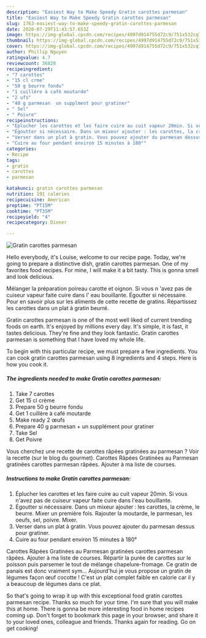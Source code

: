 ```yaml
---
description: "Easiest Way to Make Speedy Gratin carottes parmesan"
title: "Easiest Way to Make Speedy Gratin carottes parmesan"
slug: 1763-easiest-way-to-make-speedy-gratin-carottes-parmesan
date: 2020-07-29T11:43:57.653Z
image: https://img-global.cpcdn.com/recipes/4997d914755d72c9/751x532cq70/gratin-carottes-parmesan-photo-principale-de-la-recette.jpg
thumbnail: https://img-global.cpcdn.com/recipes/4997d914755d72c9/751x532cq70/gratin-carottes-parmesan-photo-principale-de-la-recette.jpg
cover: https://img-global.cpcdn.com/recipes/4997d914755d72c9/751x532cq70/gratin-carottes-parmesan-photo-principale-de-la-recette.jpg
author: Phillip Nguyen
ratingvalue: 4.7
reviewcount: 36820
recipeingredient:
- "7 carottes"
- "15 cl crme"
- "50 g beurre fondu"
- "1 cuillère à café moutarde"
- "2 ufs"
- "40 g parmesan  un supplment pour gratiner"
- " Sel"
- " Poivre"
recipeinstructions:
- "Éplucher les carottes et les faire cuire au cuit vapeur 20min. Si vous n&#39;avez pas de cuiseur vapeur faite cuire dans l&#39;eau bouillante."
- "Égoutter si nécessaire. Dans un mixeur ajouter : les carottes, la crème, le beurre. Mixer un première fois. Rajouter la moutarde, le parmesan, les oeufs, sel, poivre. Mixer."
- "Verser dans un plat à gratin. Vous pouvez ajouter du parmesan dessus pour gratiner."
- "Cuire au four pendant environ 15 minutes à 180°"
categories:
- Recipe
tags:
- gratin
- carottes
- parmesan

katakunci: gratin carottes parmesan 
nutrition: 191 calories
recipecuisine: American
preptime: "PT15M"
cooktime: "PT35M"
recipeyield: "4"
recipecategory: Dinner

---
```



![Gratin carottes parmesan](https://img-global.cpcdn.com/recipes/4997d914755d72c9/751x532cq70/gratin-carottes-parmesan-photo-principale-de-la-recette.jpg)

Hello everybody, it's Louise, welcome to our recipe page. Today, we're going to prepare a distinctive dish, gratin carottes parmesan. One of my favorites food recipes. For mine, I will make it a bit tasty. This is gonna smell and look delicious.

Mélanger la préparation poireau carotte et oignon. Si vous n &#39;avez pas de cuiseur vapeur faite cuire dans l&#39; eau bouillante. Égoutter si nécessaire. Pour en savoir plus sur les aliments de cette recette de gratins. Répartissez les carottes dans un plat à gratin beurré.

Gratin carottes parmesan is one of the most well liked of current trending foods on earth. It's enjoyed by millions every day. It's simple, it is fast, it tastes delicious. They're fine and they look fantastic. Gratin carottes parmesan is something that I have loved my whole life.


To begin with this particular recipe, we must prepare a few ingredients. You can cook gratin carottes parmesan using 8 ingredients and 4 steps. Here is how you cook it.

<!--inarticleads1-->

##### The ingredients needed to make Gratin carottes parmesan:

1. Take 7 carottes
1. Get 15 cl crème
1. Prepare 50 g beurre fondu
1. Get 1 cuillère à café moutarde
1. Make ready 2 œufs
1. Prepare 40 g parmesan + un supplément pour gratiner
1. Take  Sel
1. Get  Poivre


Vous cherchez une recette de carottes râpées gratinées au parmesan ? Voir la recette (sur le blog du gourmet). Carottes Râpées Gratinées au Parmesan gratinées carottes parmesan râpées. Ajouter à ma liste de courses. 

<!--inarticleads2-->

##### Instructions to make Gratin carottes parmesan:

1. Éplucher les carottes et les faire cuire au cuit vapeur 20min. Si vous n&#39;avez pas de cuiseur vapeur faite cuire dans l&#39;eau bouillante.
1. Égoutter si nécessaire. Dans un mixeur ajouter : les carottes, la crème, le beurre. Mixer un première fois. Rajouter la moutarde, le parmesan, les oeufs, sel, poivre. Mixer.
1. Verser dans un plat à gratin. Vous pouvez ajouter du parmesan dessus pour gratiner.
1. Cuire au four pendant environ 15 minutes à 180°


Carottes Râpées Gratinées au Parmesan gratinées carottes parmesan râpées. Ajouter à ma liste de courses. Répartir la purée de carottes sur le poisson puis parsemer le tout de mélange chapelure-fromage. Ce gratin de panais est donc vraiment sym… Aujourd&#39;hui je vous propose un gratin de légumes façon œuf cocotte ! C&#39;est un plat complet faible en calorie car il y a beaucoup de légumes dans ce plat. 

So that's going to wrap it up with this exceptional food gratin carottes parmesan recipe. Thanks so much for your time. I'm sure that you will make this at home. There is gonna be more interesting food in home recipes coming up. Don't forget to bookmark this page in your browser, and share it to your loved ones, colleague and friends. Thanks again for reading. Go on get cooking!
